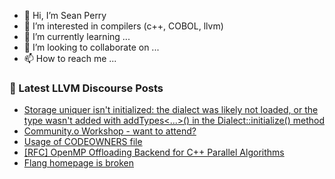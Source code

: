 - 👋 Hi, I’m Sean Perry
- 👀 I’m interested in compilers (c++, COBOL, llvm)
- 🌱 I’m currently learning ...
- 💞️ I’m looking to collaborate on ...
- 📫 How to reach me ...

<!---
s66perry/s66perry is a ✨ special ✨ repository because its `README.md` (this file) appears on your GitHub profile.
You can click the Preview link to take a look at your changes.
--->
### 📕 Latest LLVM Discourse Posts

<!-- DISCOURSE-LLVM:START -->
- [Storage uniquer isn&#39;t initialized: the dialect was likely not loaded, or the type wasn&#39;t added with addTypes&lt;...&gt;&lpar;&rpar; in the Dialect::initialize&lpar;&rpar; method](https://discourse.llvm.org/t/storage-uniquer-isnt-initialized-the-dialect-was-likely-not-loaded-or-the-type-wasnt-added-with-addtypes-in-the-dialect-initialize-method/73606#post_1)
- [Community.o Workshop - want to attend?](https://discourse.llvm.org/t/community-o-workshop-want-to-attend/73605#post_1)
- [Usage of CODEOWNERS file](https://discourse.llvm.org/t/usage-of-codeowners-file/73524#post_16)
- [[RFC] OpenMP Offloading Backend for C++ Parallel Algorithms](https://discourse.llvm.org/t/rfc-openmp-offloading-backend-for-c-parallel-algorithms/73468#post_8)
- [Flang homepage is broken](https://discourse.llvm.org/t/flang-homepage-is-broken/73603#post_1)
<!-- DISCOURSE-LLVM:END -->
